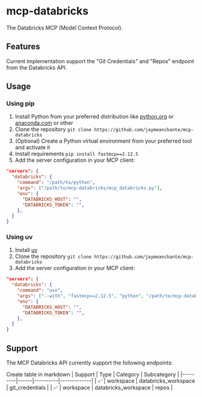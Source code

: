 # mcp-databricks
The Databricks MCP (Model Context Protocol).

## Features
Current implementation support the "Git Credentials" and "Repos" endpoint from the Databricks API.

## Usage

### Using pip

1. Install Python from your preferred distribution like [python.org](https://www.python.org/downloads/) or [anaconda.com](https://www.anaconda.com/download) or other
2. Clone the repository `git clone https://github.com/jaymeanchante/mcp-databricks`
3. (Optional) Create a Python virtual environment from your preferred tool and activate it
3. Install requirements `pip install fastmcp==2.12.5`
4. Add the server configuration in your MCP client:
```json
"servers": {
  "databricks": {
    "command": "/path/to/python",
    "args": ["/path/to/mcp-databricks/mcp_databricks.py"],
    "env": {
      "DATABRICKS_HOST": "",
      "DATABRICKS_TOKEN": "",
    },
  }
}
```

### Using uv
1. Install [uv](https://docs.astral.sh/uv/getting-started/installation/)
2. Clone the repository `git clone https://github.com/jaymeanchante/mcp-databricks`
3. Add the server configuration in your MCP client:
```json
"servers": {
  "databricks": {
    "command": "uvx",
    "args": ["--with", "fastmcp==2.12.5", "python", "/path/to/mcp-databricks/mcp_databricks.py"],
    "env": {
      "DATABRICKS_HOST": "",
      "DATABRICKS_TOKEN": "",
    },
  }
}
```

## Support
The MCP Databricks API currently support the following endpoints:

Create table in markdown
| Support | Type | Category | Subcategory |
|---------|------|----------|-------------|
|   ✅   | workspace | databricks_workspace | git_credentials |
|   ✅   | workspace | databricks_workspace | repos |